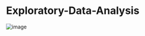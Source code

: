 # Exploratory-Data-Analysis

![image](https://user-images.githubusercontent.com/109405138/185190427-2ec4c8cb-c466-499c-b7a8-46babdeff4ae.png)
